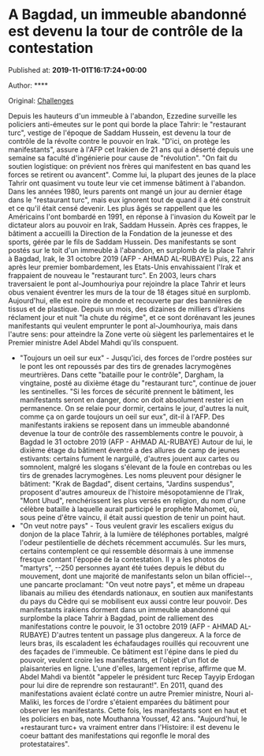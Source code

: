
# A Bagdad, un immeuble abandonné est devenu la tour de contrôle de la contestation

Published at: **2019-11-01T16:17:24+00:00**

Author: ****

Original: [Challenges](https://www.challenges.fr/societe/a-bagdad-un-immeuble-abandonne-est-devenu-la-tour-de-controle-de-la-contestation_682763)

Depuis les hauteurs d'un immeuble à l'abandon, Ezzedine surveille les policiers anti-émeutes sur le pont qui borde la place Tahrir: le "restaurant turc", vestige de l'époque de Saddam Hussein, est devenu la tour de contrôle de la révolte contre le pouvoir en Irak.
"D'ici, on protège les manifestants", assure à l'AFP cet Irakien de 21 ans qui a déserté depuis une semaine sa faculté d'ingénierie pour cause de "révolution". "On fait du soutien logistique: on prévient nos frères qui manifestent en bas quand les forces se retirent ou avancent".
Comme lui, la plupart des jeunes de la place Tahrir ont quasiment vu toute leur vie cet immense bâtiment à l'abandon. Dans les années 1980, leurs parents ont mangé un jour au dernier étage dans le "restaurant turc", mais eux ignorent tout de quand il a été construit et ce qu'il était censé devenir.
Les plus âgés se rappellent que les Américains l'ont bombardé en 1991, en réponse à l'invasion du Koweït par le dictateur alors au pouvoir en Irak, Saddam Hussein. Après ces frappes, le bâtiment a accueilli la Direction de la Fondation de la jeunesse et des sports, gérée par le fils de Saddam Hussein.
Des manifestants se sont postés sur le toit d'un immeuble à l'abandon, en surplomb de la place Tahrir à Bagdad, Irak, le 31 octobre 2019 (AFP - AHMAD AL-RUBAYE)
Puis, 22 ans après leur premier bombardement, les Etats-Unis envahissaient l'Irak et frappaient de nouveau le "restaurant turc". En 2003, leurs chars traversaient le pont al-Joumhouriya pour rejoindre la place Tahrir et leurs obus venaient éventrer les murs de la tour de 18 étages situé en surplomb.
Aujourd'hui, elle est noire de monde et recouverte par des bannières de tissus et de plastique. Depuis un mois, des dizaines de milliers d'Irakiens réclament jour et nuit "la chute du régime", et ce sont dorénavant les jeunes manifestants qui veulent emprunter le pont al-Joumhouriya, mais dans l'autre sens: pour atteindre la Zone verte où siègent les parlementaires et le Premier ministre Adel Abdel Mahdi qu'ils conspuent.
- "Toujours un oeil sur eux" -
Jusqu'ici, des forces de l'ordre postées sur le pont les ont repoussés par des tirs de grenades lacrymogènes meurtrières. Dans cette "bataille pour le contrôle", Dargham, la vingtaine, posté au dixième étage du "restaurant turc", continue de jouer les sentinelles.
"Si les forces de sécurité prennent le bâtiment, les manifestants seront en danger, donc on doit absolument rester ici en permanence. On se relaie pour dormir, certains le jour, d'autres la nuit, comme ça on garde toujours un oeil sur eux", dit-il à l'AFP.
Des manifestants irakiens se reposent dans un immeuble abandonné devenue la tour de contrôle des rassemblements contre le pouvoir, à Bagdad le 31 octobre 2019 (AFP - AHMAD AL-RUBAYE)
Autour de lui, le dixième étage du bâtiment éventré a des allures de camp de jeunes estivants: certains fument le narguilé, d'autres jouent aux cartes ou somnolent, malgré les slogans s'élevant de la foule en contrebas ou les tirs de grenades lacrymogènes.
Les noms pleuvent pour désigner le bâtiment: "Krak de Bagdad", disent certains, "Jardins suspendus", proposent d'autres amoureux de l'histoire mésopotamienne de l'Irak, "Mont Uhud", renchérissent les plus versés en religion, du nom d'une célèbre bataille à laquelle aurait participé le prophète Mahomet, où, sous peine d'être vaincu, il était aussi question de tenir un point haut.
- "On veut notre pays" -
Tous veulent gravir les escaliers exigus du donjon de la place Tahrir, à la lumière de téléphones portables, malgré l'odeur pestilentielle de déchets récemment accumulés.
Sur les murs, certains contemplent ce qui ressemble désormais à une immense fresque contant l'épopée de la contestation. Il y a les photos de "martyrs", --250 personnes ayant été tuées depuis le début du mouvement, dont une majorité de manifestants selon un bilan officiel--, une pancarte proclamant: "On veut notre pays", et même un drapeau libanais au milieu des étendards nationaux, en soutien aux manifestants du pays du Cèdre qui se mobilisent eux aussi contre leur pouvoir.
Des manifestants irakiens dorment dans un immeuble abandonné qui surplombe la place Tahrir à Bagdad, point de ralliement des manifestations contre le pouvoir, le 31 octobre 2019 (AFP - AHMAD AL-RUBAYE)
D'autres tentent un passage plus dangereux. A la force de leurs bras, ils escaladent les échafaudages rouillés qui recouvrent une des façades de l'immeuble.
Ce bâtiment est l'épine dans le pied du pouvoir, veulent croire les manifestants, et l'objet d'un flot de plaisanteries en ligne. L'une d'elles, largement reprise, affirme que M. Abdel Mahdi va bientôt "appeler le président turc Recep Tayyip Erdogan pour lui dire de reprendre son restaurant!".
En 2011, quand des manifestations avaient éclaté contre un autre Premier ministre, Nouri al-Maliki, les forces de l'ordre s'étaient emparées du bâtiment pour observer les manifestants.
Cette fois, les manifestants sont en haut et les policiers en bas, note Mouthanna Youssef, 42 ans. "Aujourd'hui, le +restaurant turc+ va vraiment entrer dans l'Histoire: il est devenu le coeur battant des manifestations qui regonfle le moral des protestataires".
